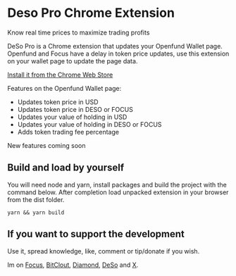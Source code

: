 # Deso Pro Chrome Extension

Know real time prices to maximize trading profits

DeSo Pro is a Chrome extension that updates your Openfund Wallet page. Openfund and Focus have a delay in token price updates, use this extension on your wallet page to update the page data.

[Install it from the Chrome Web Store](https://chromewebstore.google.com/detail/deso-pro/aeelpicjlmhanfiplnhpldceecebiohi)

Features on the Openfund Wallet page:

- Updates token price in USD
- Updates token price in DESO or FOCUS
- Updates your value of holding in USD
- Updates your value of holding in DESO or FOCUS
- Adds token trading fee percentage

New features coming soon

## Build and load by yourself

You will need node and yarn, install packages and build the project with the command below. After completion load unpacked extension in your browser from the dist folder.

```shell
yarn && yarn build
```

## If you want to support the development

Use it, spread knowledge, like, comment or tip/donate if you wish.

Im on [Focus](https://focus.xyz/zakharday), [BitClout](https://bitclout.com/u/zakharday), [Diamond](https://diamondapp.com/u/zakharday), [DeSo](https://explorer.deso.com/u/zakharday) and [X](https://x.com/ZakharDay).
